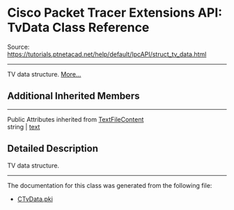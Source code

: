 # Cisco Packet Tracer Extensions API: TvData Class Reference

Source: https://tutorials.ptnetacad.net/help/default/IpcAPI/struct_tv_data.html

---

TV data structure. [More...](struct_tv_data.html#details)

##  Additional Inherited Members  
  
---  
Public Attributes inherited from [TextFileContent](struct_text_file_content.html)  
string | [text](struct_text_file_content.html#a58d61557cca9be271f051076e40f5348)  
  
## Detailed Description

TV data structure. 

* * *

The documentation for this class was generated from the following file:

  * [CTvData.pki](_c_tv_data_8pki.html)



